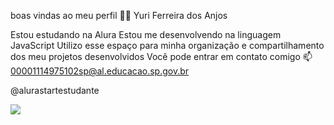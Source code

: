 boas vindas ao meu perfil 💙💙
Yuri Ferreira dos Anjos

Estou estudando na Alura
Estou me desenvolvendo na linguagem JavaScript
Utilizo esse espaço para minha organização e compartilhamento dos meu projetos desenvolvidos
Você pode entrar em contato comigo 📫
00001114975102sp@al.educacao.sp.gov.br

@alurastartestudante

![](https://www.google.com/url?sa=i&url=https%3A%2F%2Ftenor.com%2Fview%2Ffede-valverde-federico-valverde-valverde-real-madrid-uruguai-gif-22256870&psig=AOvVaw0jeR4Owcm5GpWvnpZvpqk-&ust=1723904107710000&source=images&cd=vfe&opi=89978449&ved=0CBEQjRxqFwoTCOil67DZ-YcDFQAAAAAdAAAAABAE)
